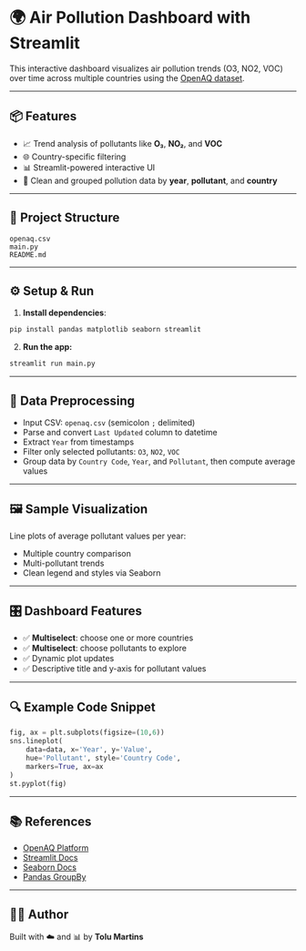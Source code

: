 # 🌍 Air Pollution Dashboard with Streamlit

This interactive dashboard visualizes air pollution trends (O3, NO2, VOC) over time across multiple countries using the [OpenAQ dataset](https://openaq.org/).

---

## 📦 Features

- 📈 Trend analysis of pollutants like **O₃**, **NO₂**, and **VOC**
- 🌐 Country-specific filtering
- 📊 Streamlit-powered interactive UI
- 🧼 Clean and grouped pollution data by **year**, **pollutant**, and **country**

---

## 📁 Project Structure

```
openaq.csv
main.py
README.md
```

---

## ⚙️ Setup & Run

1. **Install dependencies**:

```bash
pip install pandas matplotlib seaborn streamlit
```

2. **Run the app:**

```bash
streamlit run main.py
```

---

## 🧪 Data Preprocessing

- Input CSV: `openaq.csv` (semicolon `;` delimited)
- Parse and convert `Last Updated` column to datetime
- Extract `Year` from timestamps
- Filter only selected pollutants: `O3`, `NO2`, `VOC`
- Group data by `Country Code`, `Year`, and `Pollutant`, then compute average values

---

## 🖼️ Sample Visualization

Line plots of average pollutant values per year:

- Multiple country comparison
- Multi-pollutant trends
- Clean legend and styles via Seaborn

---

## 🎛️ Dashboard Features

- ✅ **Multiselect**: choose one or more countries
- ✅ **Multiselect**: choose pollutants to explore
- ✅ Dynamic plot updates
- ✅ Descriptive title and y-axis for pollutant values

---

## 🔍 Example Code Snippet

```python
fig, ax = plt.subplots(figsize=(10,6))
sns.lineplot(
    data=data, x='Year', y='Value',
    hue='Pollutant', style='Country Code',
    markers=True, ax=ax
)
st.pyplot(fig)
```

---

## 📚 References

- [OpenAQ Platform](https://openaq.org/)
- [Streamlit Docs](https://docs.streamlit.io/)
- [Seaborn Docs](https://seaborn.pydata.org/)
- [Pandas GroupBy](https://pandas.pydata.org/docs/reference/api/pandas.DataFrame.groupby.html)

---

## 👨‍💻 Author

Built with ☁️ and 📊 by **Tolu Martins**
